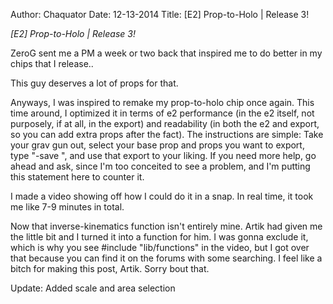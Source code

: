 Author: Chaquator
Date: 12-13-2014
Title: [E2] Prop-to-Holo | Release 3!

*[E2] Prop-to-Holo | Release 3!*

ZeroG sent me a PM a week or two back that inspired me to do better in my chips that I release..

This guy deserves a lot of props for that.

Anyways, I was inspired to remake my prop-to-holo chip once again. This time around, I optimized it in terms of e2 performance (in the e2 itself, not purposely, if at all, in the export) and readability (in both the e2 and export, so you can add extra props after the fact). The instructions are simple: Take your grav gun out, select your base prop and props you want to export, type "-save <name>", and use that export to your liking. If you need more help, go ahead and ask, since I'm too conceited to see a problem, and I'm putting this statement here to counter it.

I made a video showing off how I could do it in a snap. In real time, it took me like 7-9 minutes in total.

Now that inverse-kinematics function isn't entirely mine. Artik had given me the little bit and I turned it into a function for him. I was gonna exclude it, which is why you see #include "lib/functions" in the video, but I got over that because you can find it on the forums with some searching.
I feel like a bitch for making this post, Artik. Sorry bout that.

Update: Added scale and area selection
